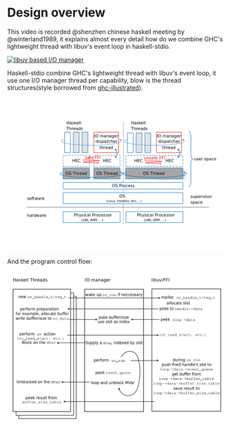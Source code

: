 Design overview
===============

This video is recorded @shenzhen chinese haskell meeting by @winterland1989, it explains almost every detail how do we combine GHC's lightweight thread with libuv's event loop in haskell-stdio.

[![libuv based I/O manager](https://img.youtube.com/vi/2J0fGMpFA_w/0.jpg)](https://youtu.be/2J0fGMpFA_w) 

Haskell-stdio combine GHC's lightweight thread with libuv's event loop, it use one I/O manager thread per capability, blow is the thread structures(style borrowed from [ghc-illustrated](https://github.com/takenobu-hs/haskell-ghc-illustrated)).

![haskell-stdio thread structures](./docs/io-manager-thread-structure.png)

And the program control flow:

![haskell-stdio control flow](./docs/io-manager-flow.png)
